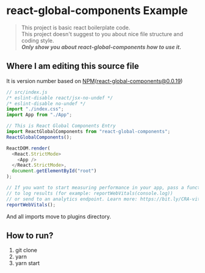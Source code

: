 # react-global-components Example
> This project is basic react boilerplate code. <br/>
> This project doesn't suggest to you about nice file structure and coding style. <br/>
> ***Only show you about react-global-components how to use it.***

## Where I am editing this source file

It is version number based on [NPM](https://www.npmjs.com/package/react-global-components)(react-global-components@0.0.19)<br/>
```javascript
// src/index.js
/* eslint-disable react/jsx-no-undef */
/* eslint-disable no-undef */
import "./index.css";
import App from "./App";

// This is React Global Components Entry
import ReactGlobalComponents from "react-global-components";
ReactGlobalComponents();

ReactDOM.render(
  <React.StrictMode>
    <App />
  </React.StrictMode>,
  document.getElementById("root")
);

// If you want to start measuring performance in your app, pass a function
// to log results (for example: reportWebVitals(console.log))
// or send to an analytics endpoint. Learn more: https://bit.ly/CRA-vitals
reportWebVitals();
```
And all imports move to plugins directory.

## How to run?
1. git clone
2. yarn
3. yarn start
